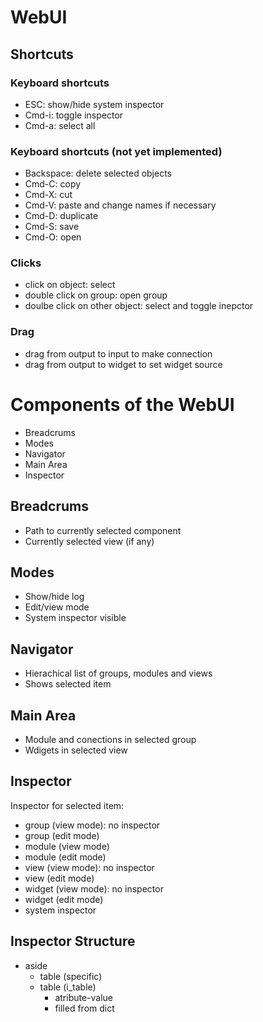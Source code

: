 WebUI
========================

## Shortcuts

### Keyboard shortcuts

- ESC: show/hide system inspector
- Cmd-i: toggle inspector
- Cmd-a: select all

### Keyboard shortcuts (not yet implemented)

- Backspace: delete selected objects
- Cmd-C: copy
- Cmd-X: cut
- Cmd-V: paste and change names if necessary
- Cmd-D: duplicate
- Cmd-S: save
- Cmd-O: open

### Clicks

- click on object: select
- double click on group: open group
- doulbe click on other object: select and toggle inepctor

### Drag
- drag from output to input to make connection
- drag from output to widget to set widget source



Components of the WebUI
========================

- Breadcrums
- Modes
- Navigator
- Main Area
- Inspector

## Breadcrums

- Path to currently selected component
- Currently selected view (if any)

## Modes

- Show/hide log
- Edit/view mode
- System inspector visible

## Navigator

- Hierachical list of groups, modules and views
- Shows selected item

## Main Area

- Module and conections in selected group
- Wdigets in selected view

## Inspector

Inspector for selected item:

- group (view mode): no inspector
- group (edit mode)
- module (view mode)
- module (edit mode)
- view (view mode): no inspector
- view (edit mode)
- widget (view mode): no inspector
- widget (edit mode)
- system inspector

 ## Inspector Structure

 - aside
    - table (specific)
    - table (i_table)
        - atribute-value
        - filled from dict

